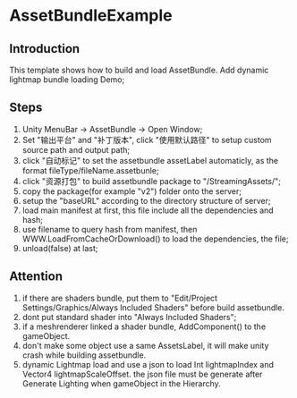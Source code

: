 # AssetBundleExample

## Introduction

This template shows how to build and load AssetBundle.
Add dynamic lightmap bundle loading Demo;

## Steps

1. Unity MenuBar -> AssetBundle -> Open Window;
2. Set "输出平台" and "补丁版本", click "使用默认路径" to setup custom source path and output path;
3. click "自动标记" to set the assetbundle assetLabel automaticly, as the format fileType/fileName.assetbunle;
4. click "资源打包" to build assetbundle package to "/StreamingAssets/";
5. copy the package(for example "v2") folder onto the server;
6. setup the "baseURL" according to the directory structure of server;
7. load main manifest at first, this file include all the dependencies and hash;
8. use filename to query hash from manifest, then WWW.LoadFromCacheOrDownload() to load the dependencies, the file;
9. unload(false) at last;

## Attention

1. if there are shaders bundle, put them to "Edit/Project Settings/Graphics/Always Included Shaders" before build assetbundle.
2. dont put standard shader into "Always Included Shaders";
3. if a meshrenderer linked a shader bundle, AddComponent<FixShader>() to the gameObject.
4. don't make some object use a same AssetsLabel, it will make unity crash while building assetbundle.
5. dynamic Lightmap load and use a json to load Int lightmapIndex and Vector4 lightmapScaleOffset. the json file must be generate after Generate Lighting when gameObject in the Hierarchy.
